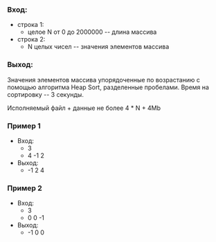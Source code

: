 ### Вход:
* строка 1:
	* целое N от 0 до 2000000 -- длина массива
* строка 2:
	* N целых чисел -- значения элементов массива

### Выход:
Значения элементов массива упорядоченные по возрастанию с помощью алгоритма Heap Sort, разделенные пробелами.
Время на сортировку -- 3 секунды.

Исполняемый файл + данные не более 4 * N + 4Mb

### Пример 1
* Вход:
  * 3
  * 4 -1 2
* Выход:
  * -1 2 4


### Пример 2
* Вход:
  * 3
  * 0 0 -1
* Выход:
  * -1 0 0
